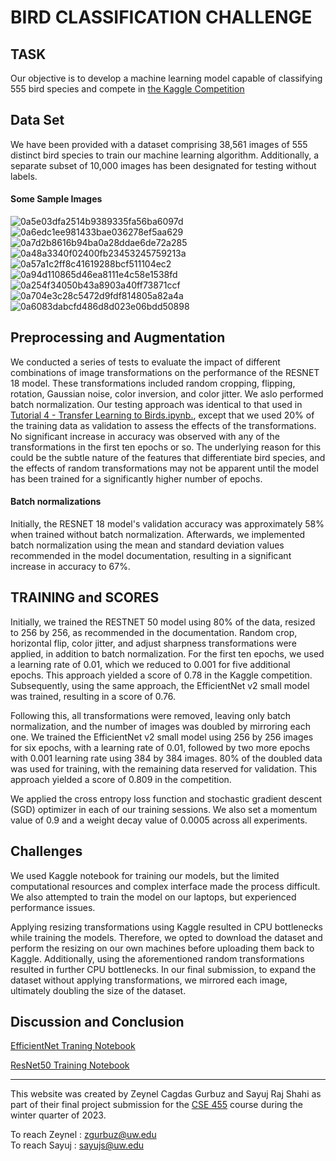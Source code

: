 # BIRD CLASSIFICATION CHALLENGE

## TASK

Our objective is to develop a machine learning model capable of classifying 555 bird species and compete in [the Kaggle Competition](https://www.kaggle.com/competitions/birds23wi "Birds Birds Birds Are they real?")

## Data Set

We have been provided with a dataset comprising 38,561 images of 555 distinct bird species to train our machine learning algorithm. Additionally, a separate subset of 10,000 images has been designated for testing without labels.

#### Some Sample Images

![0a5e03dfa2514b9389335fa56ba6097d](https://user-images.githubusercontent.com/45305014/224865729-f1428d67-df56-4164-9587-afdc6529c6bf.jpg)
![0a6edc1ee981433bae036278ef5aa629](https://user-images.githubusercontent.com/45305014/224865734-a3b0117f-5cc7-4db1-bb53-944e97307460.jpg)
![0a7d2b8616b94ba0a28ddae6de72a285](https://user-images.githubusercontent.com/45305014/224865736-30a652ad-0083-4e61-8758-06a1d74b1245.jpg)
![0a48a3340f02400fb23453245759213a](https://user-images.githubusercontent.com/45305014/224865737-ca96bbbd-f7d7-4e85-945d-d632047f4af5.jpg)
![0a57a1c2ff8c41619288bcf511104ec2](https://user-images.githubusercontent.com/45305014/224865738-d2cc6b93-795e-4749-b28e-4e3ba28b17cc.jpg)
![0a94d110865d46ea8111e4c58e1538fd](https://user-images.githubusercontent.com/45305014/224865741-81e46049-0f4d-4b25-86b2-42fe15922b47.jpg)
![0a254f34050b43a8903a40ff73871ccf](https://user-images.githubusercontent.com/45305014/224865744-cc84629c-50ff-4ef1-84d2-406c05e564d7.jpg)
![0a704e3c28c5472d9fdf814805a82a4a](https://user-images.githubusercontent.com/45305014/224865745-a705411e-f3ab-4c31-825c-44fb7b5e7bc0.jpg)
![0a6083dabcfd486d8d023e06bdd50898](https://user-images.githubusercontent.com/45305014/224865747-cee967ae-ccf0-40cb-9700-5f24ea4efc2d.jpg)

## Preprocessing and Augmentation

We conducted a series of tests to evaluate the impact of different combinations of image transformations on the performance of the RESNET 18 model. These transformations included random cropping, flipping, rotation, Gaussian noise, color inversion, and color jitter. We aslo performed batch normalization. Our testing approach was identical to that used in [Tutorial 4 - Transfer Learning to Birds.ipynb.](https://colab.research.google.com/drive/1kHo8VT-onDxbtS3FM77VImG35h_K_Lav?usp=sharing), except that we used 20% of the training data as validation to assess the effects of the transformations. No significant increase in accuracy was observed with any of the transformations in the first ten epochs or so. The underlying reason for this could be the subtle nature of the features that differentiate bird species, and the effects of random transformations may not be apparent until the model has been trained for a significantly higher number of epochs.

#### Batch normalizations

Initially, the RESNET 18 model's validation accuracy was approximately 58% when trained without batch normalization. Afterwards, we implemented batch normalization using the mean and standard deviation values recommended in the model documentation, resulting in a significant increase in accuracy to 67%.


## TRAINING and SCORES

Initially, we trained the RESTNET 50 model using 80% of the data, resized to 256 by 256, as recommended in the documentation. Random crop, horizontal flip, color jitter, and adjust sharpness transformations were applied, in addition to batch normalization. For the first ten epochs, we used a learning rate of 0.01, which we reduced to 0.001 for five additional epochs. This approach yielded a score of 0.78 in the Kaggle competition. Subsequently, using the same approach, the EfficientNet v2 small model was trained, resulting in a score of 0.76.

Following this, all transformations were removed, leaving only batch normalization, and the number of images was doubled by mirroring each one. We trained the EfficientNet v2 small model using 256 by 256 images for six epochs, with a learning rate of 0.01, followed by two more epochs with 0.001 learning rate using 384 by 384 images. 80% of the doubled data was used for training, with the remaining data reserved for validation. This approach yielded a score of 0.809 in the competition.

We applied the cross entropy loss function and stochastic gradient descent (SGD) optimizer in each of our training sessions. We also set a momentum value of 0.9 and a weight decay value of 0.0005 across all experiments.

## Challenges

We used Kaggle notebook for training our models, but the limited computational resources and complex interface made the process difficult. We also attempted to train the model on our laptops, but experienced performance issues.

Applying resizing transformations using Kaggle resulted in CPU bottlenecks while training the models. Therefore, we opted to download the dataset and perform the resizing on our own machines before uploading them back to Kaggle. Additionally, using the aforementioned random transformations resulted in further CPU bottlenecks. In our final submission, to expand the dataset without applying transformations, we mirrored each image, ultimately doubling the size of the dataset.


## Discussion and Conclusion








[EfficientNet Traning Notebook](https://www.kaggle.com/code/zeynelgurbuz/zeynel-efficientnet-v2)

[ResNet50 Training Notebook ](https://www.kaggle.com/code/sayujshahi/seventy8accuracy)


----

This website was created by Zeynel Cagdas Gurbuz and Sayuj Raj Shahi as part of their final project submission for the
[CSE 455](https://courses.cs.washington.edu/courses/cse455/23wi/ "The Ancient Secrets of Computer Vision")  course during the winter quarter of 2023.

To reach Zeynel : [zgurbuz@uw.edu](mailto:zgurbuz@uw.edu)  
To reach Sayuj : [sayujs@uw.edu](mailto:sayujs@uw.edu)
